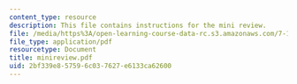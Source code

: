 ```yaml
---
content_type: resource
description: This file contains instructions for the mini review.
file: /media/https%3A/open-learning-course-data-rc.s3.amazonaws.com/7-16-experimental-molecular-biology-biotechnology-ii-spring-2005/2bf339e857596c037627e6133ca62600_minireview.pdf
file_type: application/pdf
resourcetype: Document
title: minireview.pdf
uid: 2bf339e8-5759-6c03-7627-e6133ca62600
---
```

